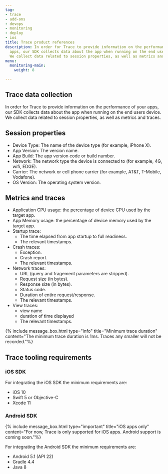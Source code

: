 ```yaml
---
tag:
- trace
- add-ons
- devops
- monitoring
- deploy
- ios
title: Trace product references
description: In order for Trace to provide information on the performance of your
  apps, our SDK collects data about the app when running on the end users device.
  We collect data related to session properties, as well as metrics and traces.
menu:
  monitoring-main:
    weight: 8

---
```

## Trace data collection

In order for Trace to provide information on the performance of your apps, our SDK collects data about the app when running on the end users device. We collect data related to session properties, as well as metrics and traces.

## Session properties

* Device Type: The name of the device type (for example, iPhone X).
* App Version: The version name.
* App Build: The app version code or build number.
* Network: The network type the device is connected to (for example, 4G, wifi, EDGE).
* Carrier: The network or cell phone carrier (for example, AT&T, T-Mobile, Vodafone).
* OS Version: The operating system version.

## Metrics and traces

* Application CPU usage: the percentage of device CPU used by the target app.
* App Memory usage: the percentage of device memory used by the target app.
* Startup trace:
  * The time elapsed from app startup to full readiness.
  * The relevant timestamps.
* Crash traces:
  * Exception.
  * Crash report.
  * The relevant timestamps.
* Network traces:
  * URL (query and fragement parameters are stripped).
  * Request size (in bytes).
  * Response size (in bytes).
  * Status code.
  * Duration of entire request/response.
  * The relevant timestamps.
* View traces:
  * view name
  * duration of time displayed
  * The relevant timestamps.

{% include message_box.html type="info" title="Minimum trace duration" content="The minimum trace duration is 1ms. Traces any smaller will not be recorded."%}

## Trace tooling requirements

### iOS SDK

For integrating the iOS SDK the minimum requirements are:

* iOS 10
* Swift 5 or Objective-C
* Xcode 11

### Android SDK

{% include message_box.html type="important" title="iOS apps only" content="For now, Trace is only supported for iOS apps. Android support is coming soon."%}

For integrating the Android SDK the minimum requirements are:

* Android 5.1 (API 22)
* Gradle 4.4
* Java 8